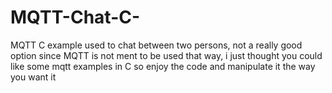 # MQTT-Chat-C-
MQTT C example used to chat between two persons, not a really good option since MQTT is not ment to be used that way, i just thought you could like some mqtt examples in C so enjoy the code and manipulate it the way you want it
